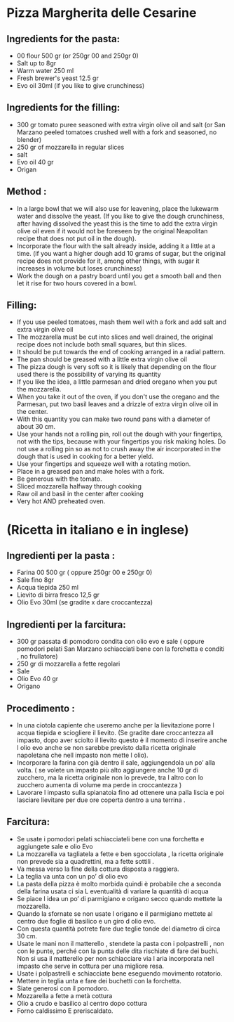 # Pizza Margherita delle Cesarine

## Ingredients for the pasta:

* 00 flour 500 gr (or 250gr 00 and 250gr 0)
* Salt up to 8gr
* Warm water 250 ml
* Fresh brewer's yeast 12.5 gr
* Evo oil 30ml (if you like to give crunchiness)

## Ingredients for the filling:

* 300 gr tomato puree seasoned with extra virgin olive oil and salt (or San Marzano peeled tomatoes crushed well with a fork and seasoned, no blender)
* 250 gr of mozzarella in regular slices
* salt
* Evo oil 40 gr
* Origan

## Method :
* In a large bowl that we will also use for leavening, place the lukewarm water and dissolve the yeast. (If you like to give the dough crunchiness, after having dissolved the yeast this is the time to add the extra virgin olive oil even if it would not be foreseen by the original Neapolitan recipe that does not put oil in the dough).
* Incorporate the flour with the salt already inside, adding it a little at a time. (if you want a higher dough add 10 grams of sugar, but the original recipe does not provide for it, among other things, with sugar it increases in volume but loses crunchiness)
* Work the dough on a pastry board until you get a smooth ball and then let it rise for two hours covered in a bowl.

## Filling:
* If you use peeled tomatoes, mash them well with a fork and add salt and extra virgin olive oil
* The mozzarella must be cut into slices and well drained, the original recipe does not include both small squares, but thin slices.
* It should be put towards the end of cooking arranged in a radial pattern.
* The pan should be greased with a little extra virgin olive oil
* The pizza dough is very soft so it is likely that depending on the flour used there is the possibility of varying its quantity
* If you like the idea, a little parmesan and dried oregano when you put the mozzarella.
* When you take it out of the oven, if you don't use the oregano and the Parmesan, put two basil leaves and a drizzle of extra virgin olive oil in the center.
* With this quantity you can make two round pans with a diameter of about 30 cm.
* Use your hands not a rolling pin, roll out the dough with your fingertips, not with the tips, because with your fingertips you risk making holes. Do not use a rolling pin so as not to crush away the air incorporated in the dough that is used in cooking for a better yield.
* Use your fingertips and squeeze well with a rotating motion.
* Place in a greased pan and make holes with a fork.
* Be generous with the tomato.
* Sliced ​​mozzarella halfway through cooking
* Raw oil and basil in the center after cooking
* Very hot AND preheated oven.

# (Ricetta in italiano e in inglese) 

## Ingredienti per la pasta :

* Farina 00   500 gr ( oppure 250gr 00 e 250gr 0) 
* Sale fino 8gr 
* Acqua tiepida 250 ml
* Lievito di birra fresco 12,5 gr
* Olio Evo 30ml (se gradite x dare croccantezza) 

## Ingredienti per la farcitura:

* 300 gr passata di pomodoro condita con olio evo e sale ( oppure pomodori pelati San Marzano schiacciati bene con la forchetta e conditi , no frullatore) 
* 250 gr di mozzarella a fette regolari 
* Sale 
* Olio Evo 40 gr 
* Origano 

## Procedimento : 

* In una ciotola capiente che useremo anche per la lievitazione porre l acqua tiepida e sciogliere il lievito. (Se gradite dare croccantezza all impasto, dopo aver sciolto il lievito questo è il momento di inserire anche l olio evo anche se non sarebbe previsto dalla ricetta originale napoletana che nell impasto non mette l olio). 
* Incorporare la farina con già dentro il sale, aggiungendola un po’ alla volta. ( se volete un impasto più alto aggiungere anche 10 gr di zucchero, ma la ricetta originale non lo prevede, tra l altro con lo zucchero aumenta di volume ma perde in croccantezza ) 
* Lavorare l impasto sulla spianatoia fino ad ottenere una palla liscia e poi lasciare lievitare per due ore coperta dentro a una terrina .

## Farcitura:

* Se usate i pomodori pelati schiacciateli bene con una forchetta e aggiungete sale e olio Evo 
* La mozzarella va tagliatela a fette e ben sgocciolata , la ricetta originale non prevede sia a quadrettini, ma a fette sottili . 
* Va messa verso la fine della cottura disposta a raggiera.
* La teglia va unta  con un po’ di olio evo 
* La pasta della pizza è molto morbida quindi è probabile che a seconda della farina usata ci sia L eventualità di variare la quantità di acqua 
* Se piace l idea un po’ di parmigiano e origano secco quando mettete la mozzarella. 
* Quando la sfornate se non usate l origano e il parmigiano mettete al centro due foglie di basilico e un giro d olio evo.
* Con questa quantità potrete fare due teglie tonde del diametro di circa 30 cm. 
* Usate le mani non il matterello , stendete la pasta con i polpastrelli , non con le punte, perché con la punta delle dita rischiate di fare dei buchi. Non si usa il matterello per non schiacciare via l aria incorporata nell impasto che serve in cottura per una migliore resa.
* Usate i polpastrelli e schiacciate bene eseguendo movimento rotatorio.
* Mettere in teglia unta e fare dei buchetti con la forchetta. 
* Siate generosi con il pomodoro.
* Mozzarella a fette a metà cottura 
* Olio a crudo e basilico al centro dopo cottura
* Forno caldissimo E preriscaldato. 
